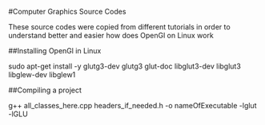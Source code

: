 #Computer Graphics Source Codes


These source codes were copied from different tutorials in order to understand better and easier how does OpenGl on Linux work


##Installing OpenGl in Linux

sudo apt-get install -y glutg3-dev glutg3 glut-doc libglut3-dev libglut3 libglew-dev libglew1

##Compiling a project

g++ all_classes_here.cpp headers_if_needed.h -o nameOfExecutable -lglut -lGLU 
